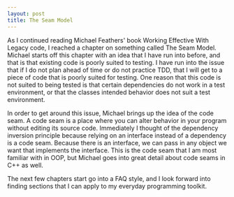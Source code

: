 ```yaml
---
layout: post
title: The Seam Model
---
```


As I continued reading Michael Feathers' book Working Effective With Legacy
code, I reached a chapter on something called The Seam Model. Michael starts off
this chapter with an idea that I have run into before, and that is that existing
code is poorly suited to testing. I have run into the issue that if I do not
plan ahead of time or do not practice TDD, that I will get to a piece of code
that is poorly suited for testing. One reason that this code is not
suited to being tested is that certain dependencies do not work in a test
environment, or that the classes intended behavior does not suit a test
environment.

In order to get around this issue, Michael brings up the idea of the code seam.
A code seam is a place where you can alter behavior in your program without
editing its source code. Immediately I thought of the dependency inversion
principle because relying on an interface instead of a dependency is a code
seam. Because there is an interface, we can pass in any object we want that
implements the interface. This is the code seam that I am most familiar with in
OOP, but Michael goes into great detail about code seams in C++ as well. 

The next few chapters start go into a FAQ style, and I look forward into finding
sections that I can apply to my everyday programming toolkit. 
